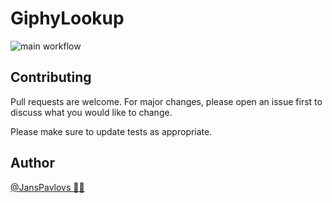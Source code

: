 # GiphyLookup

![main workflow](https://github.com/nspavlo/Chili/actions/workflows/main.yml/badge.svg)

## Contributing

Pull requests are welcome. For major changes, please open an issue first
to discuss what you would like to change.

Please make sure to update tests as appropriate.

## Author

[@JansPavlovs 👨‍💻](https://twitter.com/JansPavlovs)
